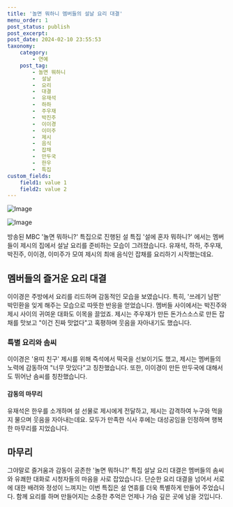 ```yaml
---
title: '놀면 뭐하니 멤버들의 설날 요리 대결'
menu_order: 1
post_status: publish
post_excerpt: 
post_date: 2024-02-10 23:55:53
taxonomy:
    category:
        - 연예
    post_tag:
        - 놀면 뭐하니
        -  설날
        -  요리
        -  대결
        -  유재석
        -  하하
        -  주우재
        -  박진주
        -  이이경
        -  이미주
        -  제시
        -  음식
        -  잡채
        -  만두국
        -  한우
        -  특집
custom_fields:
    field1: value 1
    field2: value 2
---
```


![Image](https://mimgnews.pstatic.net/image/076/2024/02/10/2024021001000703400094241_20240210185204253.jpg?type=w540)

![Image](https://ssl.pstatic.net/mimgnews/image/076/2024/02/10/2024021001000703400094242_20240210185204256.jpg?type=w540)

방송된 MBC '놀면 뭐하니?' 특집으로 진행된 설 특집 '설에 혼자 뭐하니?' 에서는 멤버들이 제시의 집에서 설날 요리를 준비하는 모습이 그려졌습니다. 유재석, 하하, 주우재, 박진주, 이이경, 이미주가 모여 제시의 최애 음식인 잡채를 요리하기 시작했는데요.
## 멤버들의 즐거운 요리 대결
이이경은 주방에서 요리를 리드하며 감동적인 모습을 보였습니다. 특히, '쓰레기 남편' 박민환을 잊게 해주는 모습으로 따뜻한 반응을 얻었습니다. 멤버들 사이에서는 박진주와 제시 사이의 귀여운 대화도 이목을 끌었죠. 제시는 주우재가 만든 돈가스소스로 만든 잡채를 맛보고 "이건 진짜 맛없다"고 혹평하며 웃음을 자아내기도 했습니다.
### 특별 요리와 솜씨
이이경은 '용띠 친구' 제시를 위해 즉석에서 떡국을 선보이기도 했고, 제시는 멤버들의 노력에 감동하여 "너무 맛있다"고 칭찬했습니다. 또한, 이이경이 만든 만두국에 대해서도 뛰어난 솜씨를 칭찬했습니다.
#### 감동의 마무리
유재석은 한우를 소개하며 설 선물로 제시에게 전달하고, 제시는 감격하여 누구와 먹을지 물으며 웃음을 자아내는데요. 모두가 만족한 식사 후에는 대성공임을 인정하며 행복한 마무리를 지었습니다.
## 마무리
그야말로 즐거움과 감동이 공존한 '놀면 뭐하니?' 특집 설날 요리 대결은 멤버들의 솜씨와 유쾌한 대화로 시청자들의 마음을 사로 잡았습니다. 단순한 요리 대결을 넘어서 서로에 대한 배려와 정성이 느껴지는 이번 특집은 설 연휴를 더욱 특별하게 만들어 주었습니다. 함께 요리를 하며 만들어지는 소중한 추억은 언제나 가슴 깊은 곳에 남을 것입니다.
